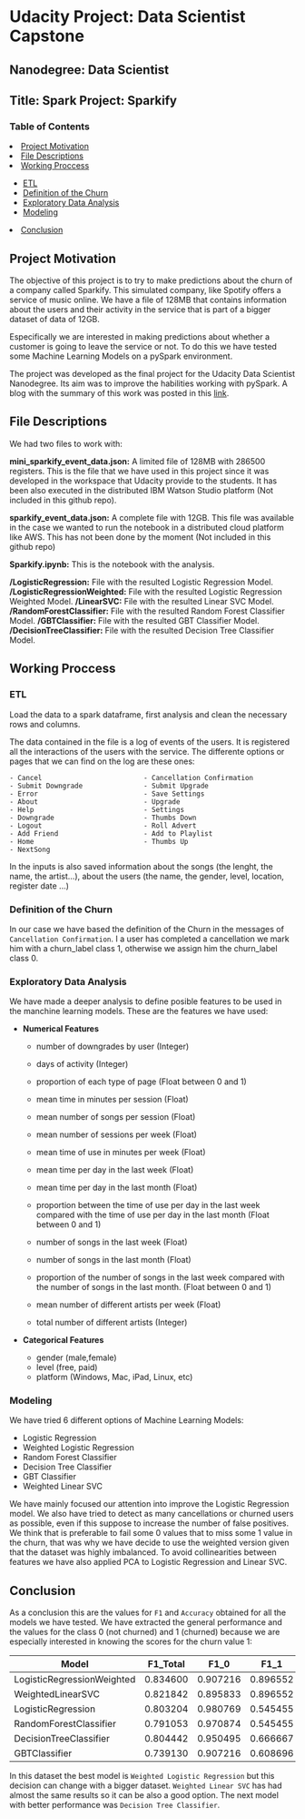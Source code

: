 # Udacity Project: Data Scientist Capstone

## Nanodegree: Data Scientist

## Title: Spark Project: Sparkify

### Table of Contents

<li><a href="#project_motivation">Project Motivation</a></li>
<li><a href="#file_descriptions">File Descriptions</a></li>
<li><a href="#working_proccess">Working Proccess</a></li>
    <ul>
    <li><a href="#etl">ETL</a></li>
    <li><a href="#churn">Definition of the Churn</a></li>
    <li><a href="#eda">Exploratory Data Analysis</a></li>
    <li><a href="#modeling">Modeling</a></li>
    </ul>
<li><a href="#conclusion">Conclusion</a></li>



<a id='project_motivation'></a>
## Project Motivation

The objective of this project is to try to make predictions about the churn of a company called Sparkify. This simulated company, like Spotify offers a service of music online. We have a file of 128MB that contains information about the users and their activity in the service that is part of a bigger dataset of data of 12GB.

Especifically we are interested in making predictions about whether a customer is going to leave the service or not. To do this we have tested some Machine Learning Models on a pySpark environment.

The project was developed as the final project for the Udacity Data Scientist Nanodegree. Its aim was to improve the habilities working with pySpark. A blog with the summary of this work was posted in this [link](https://medium.com/@jesus.mira74/sparkify-analysis-of-churn-predictions-using-pyspark-f6a6a12530ae).


<a id='file_descriptions'></a>
## File Descriptions

We had two files to work with:

**mini_sparkify_event_data.json:** A limited file of 128MB with 286500 registers. This is the file that we have used in this project since it was developed in the workspace that Udacity provide to the students. It has been also executed in the distributed IBM Watson Studio platform (Not included in this github repo).

**sparkify_event_data.json:** A complete file with 12GB. This file was available in the case we wanted to run the notebook in a distributed cloud platform like AWS. This has not been done by the moment (Not included in this github repo)

**Sparkify.ipynb:** This is the notebook with the analysis.

**/LogisticRegression:**  File with the resulted Logistic Regression Model.
**/LogisticRegressionWeighted:**  File with the resulted Logistic Regression Weighted Model.
**/LinearSVC:**  File with the resulted Linear SVC Model.
**/RandomForestClassifier:**  File with the resulted Random Forest Classifier Model.
**/GBTClassifier:**  File with the resulted GBT Classifier Model.
**/DecisionTreeClassifier:**  File with the resulted Decision Tree Classifier Model.

<a id='working_proccess'></a>
## Working Proccess

<a id='etl'></a>
### ETL

Load the data to a spark dataframe, first analysis and clean the necessary rows and columns.

The data contained in the file is a log of events of the users. It is registered all the interactions of the users with the service. The differente options or pages that we can find on the log are these ones:

    - Cancel                         - Cancellation Confirmation
    - Submit Downgrade               - Submit Upgrade
    - Error                          - Save Settings
    - About                          - Upgrade
    - Help                           - Settings
    - Downgrade                      - Thumbs Down
    - Logout                         - Roll Advert
    - Add Friend                     - Add to Playlist
    - Home                           - Thumbs Up
    - NextSong
    
In the inputs is also saved information about the songs (the lenght, the name, the artist...), about the users (the name, the gender, level, location, register date ...)

<a id='churn'></a>
### Definition of the Churn

In our case we have based the definition of the Churn in the messages of `Cancellation Confirmation`. I a user has completed a cancellation we mark him with a churn_label class 1, otherwise we assign him the churn_label class 0.

<a id='eda'></a>
### Exploratory Data Analysis

We have made a deeper analysis to define posible features to be used in the manchine learning models. These are the features we have used:

* **Numerical Features**

    - number of downgrades by user (Integer)
    - days of activity (Integer)
    - proportion of each type of page (Float between 0 and 1)
    - mean time in minutes per session (Float)
    - mean number of songs per session (Float)
    - mean number of sessions per week (Float)
    - mean time of use in minutes per week (Float)
       
    - mean time per day in the last week (Float)
    - mean time per day in the last month (Float)
    - proportion between the time of use per day in the last week compared
      with the time of use per day in the last month (Float between 0 and 1)
         
    - number of songs in the last week (Float)
    - number of songs in the last month (Float)
    - proportion of the number of songs in the last week compared
      with the number of songs in the last month. (Float between 0 and 1)

    - mean number of different artists per week (Float)
    - total number of different artists (Integer)


* **Categorical Features**

    - gender (male,female)
    - level (free, paid)
    - platform (Windows, Mac, iPad, Linux, etc)
 
<a id='modeling'></a> 
### Modeling  

We have tried 6 different options of Machine Learning Models:

   - Logistic Regression
   - Weighted Logistic Regression
   - Random Forest Classifier
   - Decision Tree Classifier
   - GBT Classifier
   - Weighted Linear SVC
   
   
We have mainly focused our attention into improve the Logistic Regression model. We also have tried to detect as many cancellations or churned users as possible, even if this suppose to increase the number of false positives. We think that is preferable to fail some 0 values that to miss some 1 value in the churn, that was why we have decide to use the weighted version given that the dataset was highly imbalanced.
To avoid collinearities between features we have also applied PCA to Logistic Regression and Linear SVC.

<a id='conclusion'></a> 
## Conclusion  
As a conclusion this are the values for `F1` and `Accuracy` obtained for all the models we have tested. We have extracted the general performance and the values for the class 0 (not churned) and 1 (churned) because we are especially interested in knowing the scores for the churn value 1:

     
| Model                      | F1_Total | F1_0     | F1_1     | Accuracy_Total | Accuracy_0 | Accuracy_1 |
|----------------------------|----------|----------|----------|----------------|------------|------------|
| LogisticRegressionWeighted | 0.834600 | 0.907216 | 0.896552 | 0.826087       | 0.830189   | 0.8125     |
| WeightedLinearSVC          | 0.821842 | 0.895833 | 0.896552 | 0.811594       | 0.811321   | 0.8125     |
| LogisticRegression         | 0.803204 | 0.980769 | 0.545455 | 0.826087       | 0.962264   | 0.3750     |
| RandomForestClassifier     | 0.791053 | 0.970874 | 0.545455 | 0.811594       | 0.943396   | 0.3750     |
| DecisionTreeClassifier     | 0.804442 | 0.950495 | 0.666667 | 0.811594       | 0.905660   | 0.5000     |
| GBTClassifier              | 0.739130 | 0.907216 | 0.608696 | 0.739130       | 0.830189   | 0.4375     |


In this dataset the best model is `Weighted Logistic Regression` but this decision can change with a bigger dataset. `Weighted Linear SVC` has had almost the same results so it can be also a good option. The next model with better performance was `Decision Tree Classifier`.


 













